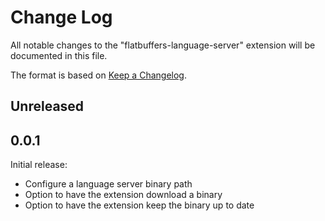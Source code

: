 # Change Log

All notable changes to the "flatbuffers-language-server" extension will be documented in this file.

The format is based on [Keep a Changelog](http://keepachangelog.com/).

## Unreleased

## 0.0.1

Initial release:
- Configure a language server binary path
- Option to have the extension download a binary
- Option to have the extension keep the binary up to date